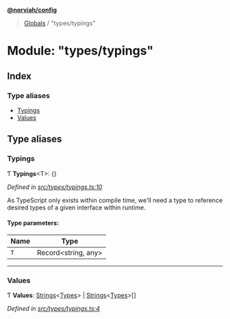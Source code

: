 **[@norviah/config](../README.md)**

> [Globals](../globals.md) / "types/typings"

# Module: "types/typings"

## Index

### Type aliases

* [Typings](_types_typings_.md#typings)
* [Values](_types_typings_.md#values)

## Type aliases

### Typings

Ƭ  **Typings**\<T>: {}

*Defined in [src/types/typings.ts:10](https://github.com/Norviah/config/blob/54727f7/src/types/typings.ts#L10)*

As TypeScript only exists within compile time, we'll need a type to reference
desired types of a given interface within runtime.

#### Type parameters:

Name | Type |
------ | ------ |
`T` | Record\<string, any> |

___

### Values

Ƭ  **Values**: [Strings](_types_typescript_strings_.md#strings)\<[Types](_types_types_.md#types)> \| [Strings](_types_typescript_strings_.md#strings)\<[Types](_types_types_.md#types)>[]

*Defined in [src/types/typings.ts:4](https://github.com/Norviah/config/blob/54727f7/src/types/typings.ts#L4)*

